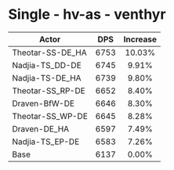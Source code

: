 # Single - hv-as - venthyr
| Actor | DPS | Increase |
|---|:---:|:---:|
|Theotar-SS-DE_HA|6753|10.03%|
|Nadjia-TS_DD-DE|6745|9.91%|
|Nadjia-TS-DE_HA|6739|9.80%|
|Theotar-SS_RP-DE|6652|8.40%|
|Draven-BfW-DE|6646|8.30%|
|Theotar-SS_WP-DE|6645|8.28%|
|Draven-DE_HA|6597|7.49%|
|Nadjia-TS_EP-DE|6583|7.26%|
|Base|6137|0.00%|
